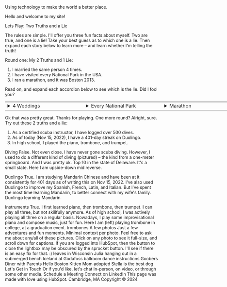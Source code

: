 Using technology to make the world a better place.

Hello and welcome to my site!

Lets Play: Two Truths and a Lie

The rules are simple. I'll offer you three fun facts about myself. Two are true, and one is a lie! Take your best guess as to which one is a lie. Then expand each story below to learn more – and learn whether I'm telling the truth!

Round one: My 2 Truths and 1 Lie:
1. I married the same person 4 times.
1. I have visited every National Park in the USA.
1. I ran a marathon, and it was Boston 2013.

Read on, and expand each accordion below to see which is the lie. Did I fool you?

<div style="width:100%">
    <table width="100%" style="width:100%; min-width: 90vw;">
        <tr>
            <td width="33%" style="min-width: 25vw;">
                <details><summary>4 Weddings</summary>
                    <p><strong>It's true!</strong></p>
                    <p>My wife Julia and I had four separate wedding ceremonies, to include friends and family in different parts of the world: Toronto, Ontario, Canada – a hybrid event in July 2014! We hosted a civil ceremony including local guests in-person, with several others joining on Skype. Qingdao, Shandong, China – with Julia's maternal grandparents, relatives, and friends. A seafood banquet. Shanghai, China – with Julia's paternal grandparents, relatives, and friends. A wonderful urban adventure. Wilmington, Delaware, USA – the big party with most of our North American friends. Now we have 4 anniversaries to celebrate! Pictured: Julia and Sam (red dress and red tie towards the right) dance at the North York Civic Center during a casual swing dance event on the same day as our civil ceremony.</p>
                </details>
            </td>
            <td width="33%" style="min-width: 25vw;">
                <details><summary>Every National Park</summary>
                    <p><strong>No, it's false.</strong></p>
                    <p>At least as of writing this in 2022, and reviewing it in 2025, I have not been to every national park in the USA. But I have visited several national parks! My wife and I love getting out to explore nature, seeing new places, and collecting stamps. We are often up for a new hiking adventure. We decorate our home with maps collected from our travels – nice reminders of our favorite places. Pictured: we are posing at Moraine Lake in Banff. That's a Canadian National Park! That may have been a hint. 😉 We have visited quite a few national parks in the States as well – with Death Valley, Lassen, Acadia, and Canyonlands all standing out in their own ways.</p>
                </details>
            </td>
            <td width="33%" style="min-width: 25vw;">
                <details><summary>Marathon</summary>
                    <p><strong>Yes, it's true!</strong></p>
                    <p>That was a memorable day: wonderful and terrible at once. I wrote about it, and you can [read my story here](https://blog.sqsinger.com/2013/04/17/boston-marathon-2013/).</p>
                </details>
            </td>
        </tr>
    </table>
</div>


<!-- Moraine Lake Banff – Sam and Julia pose on the rockpile trail before mountains and the blue Moraine Lake National Parks -->
<!-- I have visited every National Park in the USA. Have you really? -->
<!-- BAA Half Afterwards Boston Marathon 2013 I ran a marathon, and it was Boston 2013. You did? -->
<!-- Pictured: Sam and several friends after completing the BAA Half Marathon, a few months before the 2013 full marathon. -->

Ok that was pretty great. Thanks for playing. One more round? Alright, sure. Try out these 2 truths and a lie:
1. As a certified scuba instructor, I have logged over 500 dives. 
1. As of today (Nov 15, 2022), I have a 401-day streak on Duolingo.
1. In high school, I played the piano, trombone, and trumpet.

Diving False. Not even close. I have never gone scuba diving. However, I used to do a different kind of diving (pictured) – the kind from a one-meter springboard. And I was pretty ok. Top 10 in the state of Delaware. It's a small state. Here I am upside-down mid reverse.

Duolingo True. I am studying Mandarin Chinese and have been at it consistently for 401 days as of writing this on Nov 15, 2022. I've also used Duolingo to improve my Spanish, French, Latin, and Italian. But I've spent the most time learning Mandarin, to better connect with my wife's family. Duolingo learning Mandarin

Instruments True. I first learned piano, then trombone, then trumpet. I can play all three, but not skillfully anymore. As of high school, I was actively playing all three on a regular basis. Nowadays, I play some improvisational piano and compose music, just for fun. Here I am (left) playing trombone in college, at a graduation event. trombones A few photos Just a few adventures and fun moments. Minimal context per photo. Feel free to ask me about any/all of these pictures. Click on any photo to see it full-size, and scroll down for captions. If you are logged into HubSpot, then the button to close the lightbox may be obscured by the sprocket button. I'll see if there is an easy fix for that. :) leaves in Wisconsin Julia hanging out in a submerged bench Iceland at Godafoss ballroom dance instructions Goobers Diner with Parents Hello Boston Kitten Mom adopted Stella is the best dog Let's Get in Touch Or if you'd like, let's chat In-person, on video, or through some other media. Schedule a Meeting Connect on LinkedIn This page was made with love using HubSpot. Cambridge, MA Copyright © 2024
